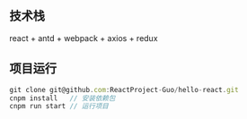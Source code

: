 ## 技术栈

react + antd + webpack + axios + redux 

## 项目运行

```js
git clone git@github.com:ReactProject-Guo/hello-react.git
cnpm install   // 安装依赖包
cnpm run start // 运行项目
```



